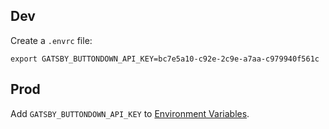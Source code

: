## Dev

Create a `.envrc` file:

```
export GATSBY_BUTTONDOWN_API_KEY=bc7e5a10-c92e-2c9e-a7aa-c979940f561c
```

## Prod

Add `GATSBY_BUTTONDOWN_API_KEY` to [Environment Variables](https://zeit.co/zoo/www/settings).

